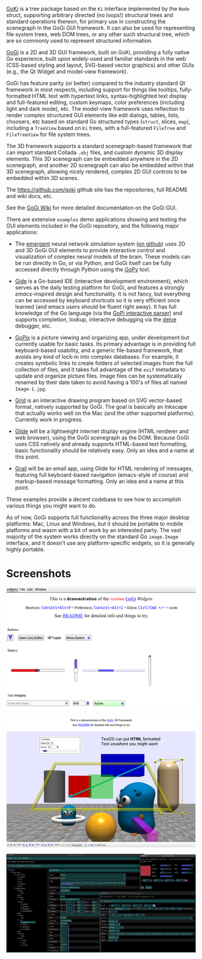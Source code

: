 [GoKi](https://github.com/goki/ki) is a tree package based on the `Ki` interface implemented by the `Node` struct, supporting arbitrary directed (no loops!) structural trees and standard operations thereon, for primary use in constructing the scenegraph in the GoGi GUI framework.  It can also be used for representing file system trees, web DOM trees, or any other such structural tree, which are so commonly used to represent structured information.

[GoGi](https://github.com/goki/gi) is a 2D and 3D GUI framework, built on GoKi, providing a fully native Go experience, built upon widely-used and familiar standards in the web (CSS-based styling and layout, SVG-based vector graphics) and other GUIs (e.g., the Qt Widget and model-view framework).

GoGi has feature parity (or better) compared to the industry standard Qt framework in most respects, including support for things like tooltips, fully-formatted HTML text with hypertext links, syntax-highlighted text display and full-featured editing, custom keymaps, color preferences (including light and dark mode), etc.  The model-view framework uses reflection to render complex structured GUI elements like edit dialogs, tables, lists, choosers, etc based on standard Go structured types (`struct`, slices, `map`), including a `TreeView` based on `Ki` trees, with a full-featured `FileTree` and `FileTreeView` for file system trees.

The 3D framework supports a standard scenegraph-based framework that can import standard Collada `.obj` files, and custom dynamic 3D display elements.  This 3D scenegraph can be embedded anywhere in the 2D scenegraph, and another 2D scenegraph can also be embedded within that 3D scenegraph, allowing nicely rendered, complex 2D GUI controls to be embedded within 3D scenes.

The https://github.com/goki github site has the repositories, full README and wiki docs, etc.

See the [GoGi Wiki](https://github.com/goki/gi/wiki) for more detailed documentation on the GoGi GUI.

There are extensive `examples` demo applications showing and testing the GUI elements included in the GoGi repository, and the following major applications:

* The [emergent](https://EmerSim.org) neural network simulation system ([on github](https://github.com/emer/emergent)) uses 2D and 3D GoGi GUI elements to provide interactive control and visualization of complex neural models of the brain.  These models can be run directly in Go, or via Python, and GoGi itself can be fully accessed directly through Python using the [GoPy](https://github.com/go-python/gopy) tool.

* [Gide](https://github.com/goki/gide) is a Go-based IDE (interactive development environment), which serves as the daily testing platform for GoGi, and features a strongly *emacs*-inspired design and functionality.  It is not fancy, but everything can be accessed by keyboard shortcuts so it is very efficient once learned (and emacs users should be fluent right away).  It has full knowledge of the Go language (via the [GoPi interactive parser](https://github.com/goki/pi)) and supports completion, lookup, interactive debugging via the [delve](https://github.com/go-delve/delve) debugger, etc.

* [GoPix](https://github.com/gopix) is a picture viewing and organizing app, under development but currently usable for basic tasks.  Its primary advantage is in providing full keyboard-based usability, and a generic file-based framework, that avoids any kind of lock-in into complex databases.  For example, it creates symbolic links to create folders of selected images from the full collection of files, and it takes full advantage of the `exif` metadata to update and organize picture files.  Image files can be systematically renamed by their date taken to avoid having a 100's of files all named `Image-1.jpg`.

* [Grid](https://github.com/goki/grid) is an interactive drawing program based on SVG vector-based format, natively supported by GoGi.  The goal is basically an Inkscape that actually works well on the Mac (and the other supported platforms).  Currently work in progress.

* [Glide](https://github.com/gok/glide) will be a lightweight internet display engine (HTML renderer and web browser), using the GoGi scenegraph as the DOM.  Because GoGi uses CSS natively and already supports HTML-based text formatting, basic functionality should be relatively easy.  Only an idea and a name at this point.

* [Grail](https://github.com/goki/grail) will be an email app, using Glide for HTML rendering of messages, featuring full keyboard-based navigation (emacs-style of course) and markup-based message formatting.  Only an idea and a name at this point.

These examples provide a decent codebase to see how to accomplish various things you might want to do.

As of now, GoGi supports full functionality across the three major desktop platforms: Mac, Linux and Windows, but it should be portable to mobile platforms and wasm with a bit of work by an interested party.  The vast majority of the system works directly on the standard Go `image.Image` interface, and it doesn't use any platform-specific widgets, so it is generally highly portable.

# Screenshots

![Screenshot of Widgets demo](/images/screenshot.png?raw=true "Screenshot of Widgets demo")

![Screenshot of Gi3D demo](/images/screenshot_gi3d.png?raw=true "Screenshot of Gi3D demo")

![Screenshot of GiEditor, Dark mode](/images/screenshot_dark.png?raw=true "Screenshot of GiEditor, Dark Mode")
